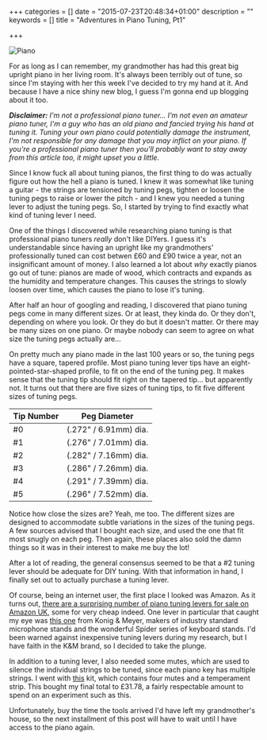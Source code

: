 +++
categories = []
date = "2015-07-23T20:48:34+01:00"
description = ""
keywords = []
title = "Adventures in Piano Tuning, Pt1"

+++

![Piano](img/pianotuning/piano1.jpg)

For as long as I can remember, my grandmother has had this great big upright piano in her living room. It's always been terribly out of tune, so since I'm staying with her this week I've decided to try my hand at it. And because I have a nice shiny new blog, I guess I'm gonna end up blogging about it too.

_**Disclaimer:** I'm not a professional piano tuner... I'm not even an amateur piano tuner, I'm a guy who has an old piano and fancied trying his hand at tuning it. Tuning your own piano could potentially damage the instrument, I'm not responsible for any damage that you may inflict on your piano. If you're a professional piano tuner then you'll probably want to stay away from this article too, it might upset you a little._

Since I know fuck all about tuning pianos, the first thing to do was actually figure out how the hell a piano is tuned. I knew it was somewhat like tuning a guitar - the strings are tensioned by tuning pegs, tighten or loosen the tuning pegs to raise or lower the pitch - and I knew you needed a tuning lever to adjust the tuning pegs. So, I started by trying to find exactly what kind of tuning lever I need.

One of the things I discovered while researching piano tuning is that professional piano tuners _really_ don't like DIYers. I guess it's understandable since having an upright like my grandmothers' professionally tuned can cost betwen £60 and £90 twice a year, not an insignificant amount of money. I also learned a lot about _why_ exactly pianos go out of tune: pianos are made of wood, which contracts and expands as the humidity and temperature changes. This causes the strings to slowly loosen over time, which causes the piano to lose it's tuning.

After half an hour of googling and reading, I discovered that piano tuning pegs come in many different sizes. Or at least, they kinda do. Or they don't, depending on where you look. Or they do but it doesn't matter. Or there may be many sizes on one piano. Or maybe nobody can seem to agree on what size the tuning pegs actually are...

On pretty much any piano made in the last 100 years or so, the tuning pegs have a square, tapered profile. Most piano tuning lever tips have an eight-pointed-star-shaped profile, to fit on the end of the tuning peg. It makes sense that the tuning tip should fit right on the tapered tip... but apparently not. It turns out that there are five sizes of tuning tips, to fit five different sizes of tuning pegs.

| Tip Number | Peg Diameter |
|------------|--------------|
| #0 | (.272" / 6.91mm) dia. |
| #1 | (.276" / 7.01mm) dia. |
| #2 | (.282" / 7.16mm) dia. |
| #3 | (.286" / 7.26mm) dia. |
| #4 | (.291" / 7.39mm) dia. |
| #5 | (.296" / 7.52mm) dia. |

Notice how close the sizes are? Yeah, me too. The different sizes are designed to accommodate subtle variations in the sizes of the tuning pegs. A few sources advised that I bought each size, and used the one that fit most snugly on each peg. Then again, these places also sold the damn things so it was in their interest to make me buy the lot!

After a lot of reading, the general consensus seemed to be that a #2 tuning lever should be adequate for DIY tuning. With that information in hand, I finally set out to actually purchase a tuning lever.

Of course, being an internet user, the first place I looked was Amazon. As it turns out, [there are a surprising number of piano tuning levers for sale on Amazon UK](http://www.amazon.co.uk/s/?&field-keywords=piano+tuning+lever), some for very cheap indeed. One lever in particular that caught my eye was [this one](http://www.amazon.co.uk/dp/B000XUURXC/) from Konig & Meyer, makers of industry standard microphone stands and the wonderful Spider series of keyboard stands. I'd been warned against inexpensive tuning levers during my research, but I have faith in the K&M brand, so I decided to take the plunge.

In addition to a tuning lever, I also needed some mutes, which are used to silence the individual strings to be tuned, since each piano key has multiple strings. I went with [this](http://www.amazon.co.uk/dp/B00CQEK1Q6) kit, which contains four mutes and a temperament strip. This bought my final total to £31.78, a fairly respectable amount to spend on an experiment such as this.

Unfortunately, buy the time the tools arrived I'd have left my grandmother's house, so the next installment of this post will have to wait until I have access to the piano again.
